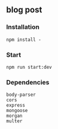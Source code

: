 ## blog post

### Installation

    npm install -

### Start

    npm run start:dev

### Dependencies

    body-parser
    cors
    express
    mongoose
    morgan
    multer
